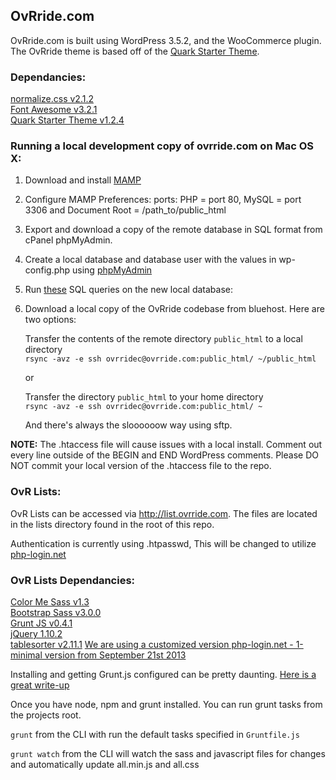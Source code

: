 ## OvRride.com

OvRride.com is built using WordPress 3.5.2, and the WooCommerce plugin. The OvRride theme is based off of the [Quark Starter Theme](http://quarktheme.com/).


### Dependancies:

[normalize.css v2.1.2](git.io/normalize)  
[Font Awesome v3.2.1](http://fortawesome.github.io/Font-Awesome/)  
[Quark Starter Theme v1.2.4](https://github.com/maddisondesigns/Quark)  

### Running a local development copy of ovrride.com on Mac OS X:

1. Download and install [MAMP](http://www.mamp.info/en/index.html)

2. Configure MAMP Preferences: ports: PHP = port 80, MySQL = port 3306 and Document Root = /path_to/public_html

3. Export and download a copy of the remote database in SQL format from cPanel phpMyAdmin.

4. Create a local database and database user with the values in wp-config.php using [phpMyAdmin](http://***REMOVED***/MAMP/?language=English)

5. Run [these](https://gist.github.com/AJ-Acevedo/0b09bedc776895fb6f93) SQL queries on the new local database:

6. Download a local copy of the OvRride codebase from bluehost. Here are two options:

    Transfer the contents of the remote directory `public_html` to a local directory  
    `rsync -avz -e ssh ovrridec@ovrride.com:public_html/ ~/public_html`

    or  

    Transfer the directory `public_html` to your home directory  
    `rsync -avz -e ssh ovrridec@ovrride.com:public_html/ ~`

    And there's always the sloooooow way using sftp.

**NOTE:** The .htaccess file will cause issues with a local install. Comment out every line outside of the BEGIN and END WordPress comments. Please DO NOT commit your local version of the .htaccess file to the repo.

### OvR Lists:

OvR Lists can be accessed via http://list.ovrride.com. The files are located in the lists directory found in the root of this repo.

Authentication is currently using .htpasswd, This will be changed to utilize [php-login.net](http://php-login.net)

### OvR Lists Dependancies:

[Color Me Sass v1.3](http://www.richbray.me/cms/)  
[Bootstrap Sass v3.0.0](https://github.com/jlong/sass-bootstrap)  
[Grunt JS v0.4.1](http://gruntjs.com)  
[jQuery 1.10.2](http://jquery.com)  
[tablesorter v2.11.1](https://github.com/Mottie/tablesorter)
[We are using a customized version php-login.net - 1-minimal version from September 21st 2013](https://github.com/panique/php-login)

Installing and getting Grunt.js configured can be pretty daunting. [Here is a great write-up](http://blog.raddevon.com/becoming-self-sufficient-with-grunt-js/)

Once you have node, npm and grunt installed. You can run grunt tasks from the projects root.

`grunt` from the CLI with run the default tasks specified in `Gruntfile.js`

`grunt watch` from the CLI will watch the sass and javascript files for changes and automatically update all.min.js and all.css
